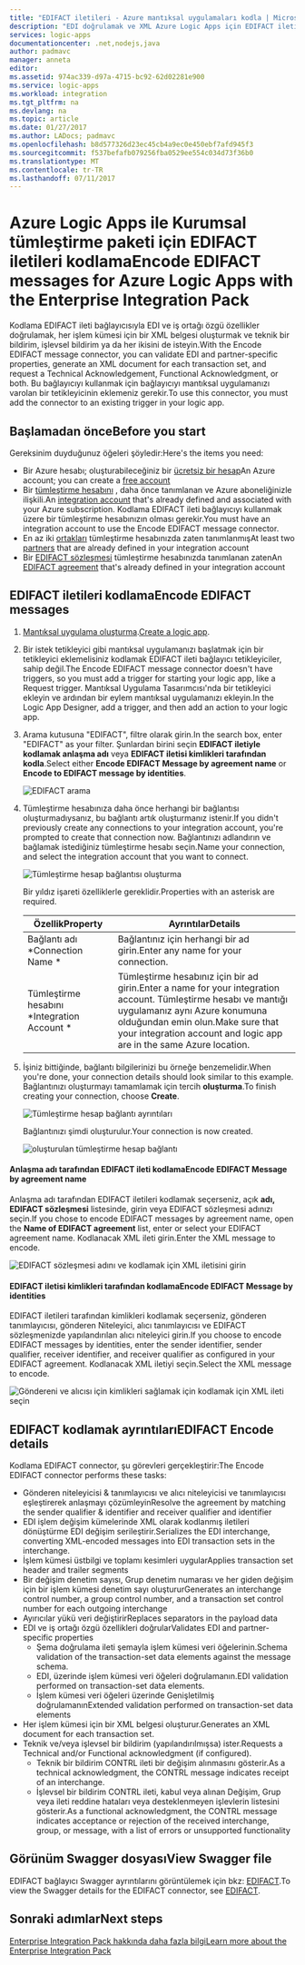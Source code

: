 ```yaml
---
title: "EDIFACT iletileri - Azure mantıksal uygulamaları kodla | Microsoft Docs"
description: "EDI doğrulamak ve XML Azure Logic Apps için EDIFACT ileti Kodlayıcı Kurumsal tümleştirme paketi oluştur"
services: logic-apps
documentationcenter: .net,nodejs,java
author: padmavc
manager: anneta
editor: 
ms.assetid: 974ac339-d97a-4715-bc92-62d02281e900
ms.service: logic-apps
ms.workload: integration
ms.tgt_pltfrm: na
ms.devlang: na
ms.topic: article
ms.date: 01/27/2017
ms.author: LADocs; padmavc
ms.openlocfilehash: b8d577326d23ec45cb4a9ec0e450ebf7afd945f3
ms.sourcegitcommit: f537befafb079256fba0529ee554c034d73f36b0
ms.translationtype: MT
ms.contentlocale: tr-TR
ms.lasthandoff: 07/11/2017
---
```

# <a name="encode-edifact-messages-for-azure-logic-apps-with-the-enterprise-integration-pack"></a><span data-ttu-id="e8613-103">Azure Logic Apps ile Kurumsal tümleştirme paketi için EDIFACT iletileri kodlama</span><span class="sxs-lookup"><span data-stu-id="e8613-103">Encode EDIFACT messages for Azure Logic Apps with the Enterprise Integration Pack</span></span>

<span data-ttu-id="e8613-104">Kodlama EDIFACT ileti bağlayıcısıyla EDI ve iş ortağı özgü özellikler doğrulamak, her işlem kümesi için bir XML belgesi oluşturmak ve teknik bir bildirim, işlevsel bildirim ya da her ikisini de isteyin.</span><span class="sxs-lookup"><span data-stu-id="e8613-104">With the Encode EDIFACT message connector, you can validate EDI and partner-specific properties, generate an XML document for each transaction set, and request a Technical Acknowledgement, Functional Acknowledgment, or both.</span></span>
<span data-ttu-id="e8613-105">Bu bağlayıcıyı kullanmak için bağlayıcıyı mantıksal uygulamanızı varolan bir tetikleyicinin eklemeniz gerekir.</span><span class="sxs-lookup"><span data-stu-id="e8613-105">To use this connector, you must add the connector to an existing trigger in your logic app.</span></span>

## <a name="before-you-start"></a><span data-ttu-id="e8613-106">Başlamadan önce</span><span class="sxs-lookup"><span data-stu-id="e8613-106">Before you start</span></span>

<span data-ttu-id="e8613-107">Gereksinim duyduğunuz öğeleri şöyledir:</span><span class="sxs-lookup"><span data-stu-id="e8613-107">Here's the items you need:</span></span>

* <span data-ttu-id="e8613-108">Bir Azure hesabı; oluşturabileceğiniz bir [ücretsiz bir hesap](https://azure.microsoft.com/free)</span><span class="sxs-lookup"><span data-stu-id="e8613-108">An Azure account; you can create a [free account](https://azure.microsoft.com/free)</span></span>
* <span data-ttu-id="e8613-109">Bir [tümleştirme hesabını](logic-apps-enterprise-integration-create-integration-account.md) , daha önce tanımlanan ve Azure aboneliğinizle ilişkili.</span><span class="sxs-lookup"><span data-stu-id="e8613-109">An [integration account](logic-apps-enterprise-integration-create-integration-account.md) that's already defined and associated with your Azure subscription.</span></span> <span data-ttu-id="e8613-110">Kodlama EDIFACT ileti bağlayıcıyı kullanmak üzere bir tümleştirme hesabınızın olması gerekir.</span><span class="sxs-lookup"><span data-stu-id="e8613-110">You must have an integration account to use the Encode EDIFACT message connector.</span></span> 
* <span data-ttu-id="e8613-111">En az iki [ortakları](logic-apps-enterprise-integration-partners.md) tümleştirme hesabınızda zaten tanımlanmış</span><span class="sxs-lookup"><span data-stu-id="e8613-111">At least two [partners](logic-apps-enterprise-integration-partners.md) that are already defined in your integration account</span></span>
* <span data-ttu-id="e8613-112">Bir [EDIFACT sözleşmesi](logic-apps-enterprise-integration-edifact.md) tümleştirme hesabınızda tanımlanan zaten</span><span class="sxs-lookup"><span data-stu-id="e8613-112">An [EDIFACT agreement](logic-apps-enterprise-integration-edifact.md) that's already defined in your integration account</span></span>

## <a name="encode-edifact-messages"></a><span data-ttu-id="e8613-113">EDIFACT iletileri kodlama</span><span class="sxs-lookup"><span data-stu-id="e8613-113">Encode EDIFACT messages</span></span>

1. <span data-ttu-id="e8613-114">[Mantıksal uygulama oluşturma](logic-apps-create-a-logic-app.md).</span><span class="sxs-lookup"><span data-stu-id="e8613-114">[Create a logic app](logic-apps-create-a-logic-app.md).</span></span>

2. <span data-ttu-id="e8613-115">Bir istek tetikleyici gibi mantıksal uygulamanızı başlatmak için bir tetikleyici eklemelisiniz kodlamak EDIFACT ileti bağlayıcı tetikleyiciler, sahip değil.</span><span class="sxs-lookup"><span data-stu-id="e8613-115">The Encode EDIFACT message connector doesn't have triggers, so you must add a trigger for starting your logic app, like a Request trigger.</span></span> <span data-ttu-id="e8613-116">Mantıksal Uygulama Tasarımcısı'nda bir tetikleyici ekleyin ve ardından bir eylem mantıksal uygulamanızı ekleyin.</span><span class="sxs-lookup"><span data-stu-id="e8613-116">In the Logic App Designer, add a trigger, and then add an action to your logic app.</span></span>

3.  <span data-ttu-id="e8613-117">Arama kutusuna "EDIFACT", filtre olarak girin.</span><span class="sxs-lookup"><span data-stu-id="e8613-117">In the search box, enter "EDIFACT" as your filter.</span></span> <span data-ttu-id="e8613-118">Şunlardan birini seçin **EDIFACT iletiyle kodlamak anlaşma adı** veya **EDIFACT iletisi kimlikleri tarafından kodla**.</span><span class="sxs-lookup"><span data-stu-id="e8613-118">Select either **Encode EDIFACT Message by agreement name** or **Encode to EDIFACT message by identities**.</span></span>
   
    ![EDIFACT arama](media/logic-apps-enterprise-integration-edifact-encode/edifactdecodeimage1.png)  

3. <span data-ttu-id="e8613-120">Tümleştirme hesabınıza daha önce herhangi bir bağlantısı oluşturmadıysanız, bu bağlantı artık oluşturmanız istenir.</span><span class="sxs-lookup"><span data-stu-id="e8613-120">If you didn't previously create any connections to your integration account, you're prompted to create that connection now.</span></span> <span data-ttu-id="e8613-121">Bağlantınızı adlandırın ve bağlamak istediğiniz tümleştirme hesabı seçin.</span><span class="sxs-lookup"><span data-stu-id="e8613-121">Name your connection, and select the integration account that you want to connect.</span></span>

    ![Tümleştirme hesap bağlantısı oluşturma](media/logic-apps-enterprise-integration-edifact-encode/edifactencodeimage1.png)  

    <span data-ttu-id="e8613-123">Bir yıldız işareti özelliklerle gereklidir.</span><span class="sxs-lookup"><span data-stu-id="e8613-123">Properties with an asterisk are required.</span></span>

    | <span data-ttu-id="e8613-124">Özellik</span><span class="sxs-lookup"><span data-stu-id="e8613-124">Property</span></span> | <span data-ttu-id="e8613-125">Ayrıntılar</span><span class="sxs-lookup"><span data-stu-id="e8613-125">Details</span></span> |
    | --- | --- |
    | <span data-ttu-id="e8613-126">Bağlantı adı *</span><span class="sxs-lookup"><span data-stu-id="e8613-126">Connection Name *</span></span> |<span data-ttu-id="e8613-127">Bağlantınız için herhangi bir ad girin.</span><span class="sxs-lookup"><span data-stu-id="e8613-127">Enter any name for your connection.</span></span> |
    | <span data-ttu-id="e8613-128">Tümleştirme hesabını *</span><span class="sxs-lookup"><span data-stu-id="e8613-128">Integration Account *</span></span> |<span data-ttu-id="e8613-129">Tümleştirme hesabınız için bir ad girin.</span><span class="sxs-lookup"><span data-stu-id="e8613-129">Enter a name for your integration account.</span></span> <span data-ttu-id="e8613-130">Tümleştirme hesabı ve mantığı uygulamanız aynı Azure konumuna olduğundan emin olun.</span><span class="sxs-lookup"><span data-stu-id="e8613-130">Make sure that your integration account and logic app are in the same Azure location.</span></span> |

5.  <span data-ttu-id="e8613-131">İşiniz bittiğinde, bağlantı bilgilerinizi bu örneğe benzemelidir.</span><span class="sxs-lookup"><span data-stu-id="e8613-131">When you're done, your connection details should look similar to this example.</span></span> <span data-ttu-id="e8613-132">Bağlantınızı oluşturmayı tamamlamak için tercih **oluşturma**.</span><span class="sxs-lookup"><span data-stu-id="e8613-132">To finish creating your connection, choose **Create**.</span></span>

    ![Tümleştirme hesap bağlantı ayrıntıları](media/logic-apps-enterprise-integration-edifact-encode/edifactencodeimage2.png)

    <span data-ttu-id="e8613-134">Bağlantınızı şimdi oluşturulur.</span><span class="sxs-lookup"><span data-stu-id="e8613-134">Your connection is now created.</span></span>

    ![oluşturulan tümleştirme hesap bağlantı](media/logic-apps-enterprise-integration-edifact-encode/edifactencodeimage4.png)

#### <a name="encode-edifact-message-by-agreement-name"></a><span data-ttu-id="e8613-136">Anlaşma adı tarafından EDIFACT ileti kodlama</span><span class="sxs-lookup"><span data-stu-id="e8613-136">Encode EDIFACT Message by agreement name</span></span>

<span data-ttu-id="e8613-137">Anlaşma adı tarafından EDIFACT iletileri kodlamak seçerseniz, açık **adı, EDIFACT sözleşmesi** listesinde, girin veya EDIFACT sözleşmesi adınızı seçin.</span><span class="sxs-lookup"><span data-stu-id="e8613-137">If you chose to encode EDIFACT messages by agreement name, open the **Name of EDIFACT agreement** list, enter or select your EDIFACT agreement name.</span></span> <span data-ttu-id="e8613-138">Kodlanacak XML ileti girin.</span><span class="sxs-lookup"><span data-stu-id="e8613-138">Enter the XML message to encode.</span></span>

![EDIFACT sözleşmesi adını ve kodlamak için XML iletisini girin](media/logic-apps-enterprise-integration-edifact-encode/edifactencodeimage6.png)

#### <a name="encode-edifact-message-by-identities"></a><span data-ttu-id="e8613-140">EDIFACT iletisi kimlikleri tarafından kodlama</span><span class="sxs-lookup"><span data-stu-id="e8613-140">Encode EDIFACT Message by identities</span></span>

<span data-ttu-id="e8613-141">EDIFACT iletileri tarafından kimlikleri kodlamak seçerseniz, gönderen tanımlayıcısı, gönderen Niteleyici, alıcı tanımlayıcısı ve EDIFACT sözleşmenizde yapılandırılan alıcı niteleyici girin.</span><span class="sxs-lookup"><span data-stu-id="e8613-141">If you choose to encode EDIFACT messages by identities, enter the sender identifier, sender qualifier, receiver identifier, and receiver qualifier as configured in your EDIFACT agreement.</span></span> <span data-ttu-id="e8613-142">Kodlanacak XML iletiyi seçin.</span><span class="sxs-lookup"><span data-stu-id="e8613-142">Select the XML message to encode.</span></span>

![Göndereni ve alıcısı için kimlikleri sağlamak için kodlamak için XML ileti seçin](media/logic-apps-enterprise-integration-edifact-encode/edifactencodeimage7.png)

## <a name="edifact-encode-details"></a><span data-ttu-id="e8613-144">EDIFACT kodlamak ayrıntıları</span><span class="sxs-lookup"><span data-stu-id="e8613-144">EDIFACT Encode details</span></span>

<span data-ttu-id="e8613-145">Kodlama EDIFACT connector, şu görevleri gerçekleştirir:</span><span class="sxs-lookup"><span data-stu-id="e8613-145">The Encode EDIFACT connector performs these tasks:</span></span> 

* <span data-ttu-id="e8613-146">Gönderen niteleyicisi & tanımlayıcısı ve alıcı niteleyicisi ve tanımlayıcısı eşleştirerek anlaşmayı çözümleyin</span><span class="sxs-lookup"><span data-stu-id="e8613-146">Resolve the agreement by matching the sender qualifier & identifier and receiver qualifier and identifier</span></span>
* <span data-ttu-id="e8613-147">EDI işlem değişim kümelerinde XML olarak kodlanmış iletileri dönüştürme EDI değişim serileştirir.</span><span class="sxs-lookup"><span data-stu-id="e8613-147">Serializes the EDI interchange, converting XML-encoded messages into EDI transaction sets in the interchange.</span></span>
* <span data-ttu-id="e8613-148">İşlem kümesi üstbilgi ve toplamı kesimleri uygular</span><span class="sxs-lookup"><span data-stu-id="e8613-148">Applies transaction set header and trailer segments</span></span>
* <span data-ttu-id="e8613-149">Bir değişim denetim sayısı, Grup denetim numarası ve her giden değişim için bir işlem kümesi denetim sayı oluşturur</span><span class="sxs-lookup"><span data-stu-id="e8613-149">Generates an interchange control number, a group control number, and a transaction set control number for each outgoing interchange</span></span>
* <span data-ttu-id="e8613-150">Ayırıcılar yükü veri değiştirir</span><span class="sxs-lookup"><span data-stu-id="e8613-150">Replaces separators in the payload data</span></span>
* <span data-ttu-id="e8613-151">EDI ve iş ortağı özgü özellikleri doğrular</span><span class="sxs-lookup"><span data-stu-id="e8613-151">Validates EDI and partner-specific properties</span></span>
  * <span data-ttu-id="e8613-152">Şema doğrulama ileti şemayla işlem kümesi veri öğelerinin.</span><span class="sxs-lookup"><span data-stu-id="e8613-152">Schema validation of the transaction-set data elements against the message schema.</span></span>
  * <span data-ttu-id="e8613-153">EDI, üzerinde işlem kümesi veri öğeleri doğrulamanın.</span><span class="sxs-lookup"><span data-stu-id="e8613-153">EDI validation performed on transaction-set data elements.</span></span>
  * <span data-ttu-id="e8613-154">İşlem kümesi veri öğeleri üzerinde Genişletilmiş doğrulamanın</span><span class="sxs-lookup"><span data-stu-id="e8613-154">Extended validation performed on transaction-set data elements</span></span>
* <span data-ttu-id="e8613-155">Her işlem kümesi için bir XML belgesi oluşturur.</span><span class="sxs-lookup"><span data-stu-id="e8613-155">Generates an XML document for each transaction set.</span></span>
* <span data-ttu-id="e8613-156">Teknik ve/veya işlevsel bir bildirim (yapılandırılmışsa) ister.</span><span class="sxs-lookup"><span data-stu-id="e8613-156">Requests a Technical and/or Functional acknowledgment (if configured).</span></span>
  * <span data-ttu-id="e8613-157">Teknik bir bildirim CONTRL ileti bir değişim alınmasını gösterir.</span><span class="sxs-lookup"><span data-stu-id="e8613-157">As a technical acknowledgment, the CONTRL message indicates receipt of an interchange.</span></span>
  * <span data-ttu-id="e8613-158">İşlevsel bir bildirim CONTRL ileti, kabul veya alınan Değişim, Grup veya ileti reddine hataları veya desteklenmeyen işlevlerin listesini gösterir.</span><span class="sxs-lookup"><span data-stu-id="e8613-158">As a functional acknowledgment, the CONTRL message indicates acceptance or rejection of the received interchange, group, or message, with a list of errors or unsupported functionality</span></span>

## <a name="view-swagger-file"></a><span data-ttu-id="e8613-159">Görünüm Swagger dosyası</span><span class="sxs-lookup"><span data-stu-id="e8613-159">View Swagger file</span></span>
<span data-ttu-id="e8613-160">EDIFACT bağlayıcı Swagger ayrıntılarını görüntülemek için bkz: [EDIFACT](/connectors/edifact/).</span><span class="sxs-lookup"><span data-stu-id="e8613-160">To view the Swagger details for the EDIFACT connector, see [EDIFACT](/connectors/edifact/).</span></span>

## <a name="next-steps"></a><span data-ttu-id="e8613-161">Sonraki adımlar</span><span class="sxs-lookup"><span data-stu-id="e8613-161">Next steps</span></span>
[<span data-ttu-id="e8613-162">Enterprise Integration Pack hakkında daha fazla bilgi</span><span class="sxs-lookup"><span data-stu-id="e8613-162">Learn more about the Enterprise Integration Pack</span></span>](logic-apps-enterprise-integration-overview.md "Enterprise Integration Pack hakkında bilgi edinin") 


